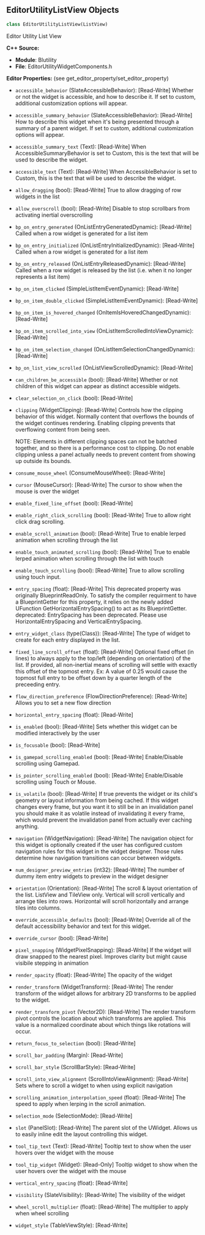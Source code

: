 ## EditorUtilityListView Objects

```python
class EditorUtilityListView(ListView)
```

Editor Utility List View

**C++ Source:**

- **Module**: Blutility
- **File**: EditorUtilityWidgetComponents.h

**Editor Properties:** (see get_editor_property/set_editor_property)

- ``accessible_behavior`` (SlateAccessibleBehavior):  [Read-Write] Whether or not the widget is accessible, and how to describe it. If set to custom, additional customization options will appear.
- ``accessible_summary_behavior`` (SlateAccessibleBehavior):  [Read-Write] How to describe this widget when it's being presented through a summary of a parent widget. If set to custom, additional customization options will appear.
- ``accessible_summary_text`` (Text):  [Read-Write] When AccessibleSummaryBehavior is set to Custom, this is the text that will be used to describe the widget.
- ``accessible_text`` (Text):  [Read-Write] When AccessibleBehavior is set to Custom, this is the text that will be used to describe the widget.
- ``allow_dragging`` (bool):  [Read-Write] True to allow dragging of row widgets in the list
- ``allow_overscroll`` (bool):  [Read-Write] Disable to stop scrollbars from activating inertial overscrolling
- ``bp_on_entry_generated`` (OnListEntryGeneratedDynamic):  [Read-Write] Called when a row widget is generated for a list item
- ``bp_on_entry_initialized`` (OnListEntryInitializedDynamic):  [Read-Write] Called when a row widget is generated for a list item
- ``bp_on_entry_released`` (OnListEntryReleasedDynamic):  [Read-Write] Called when a row widget is released by the list (i.e. when it no longer represents a list item)
- ``bp_on_item_clicked`` (SimpleListItemEventDynamic):  [Read-Write]
- ``bp_on_item_double_clicked`` (SimpleListItemEventDynamic):  [Read-Write]
- ``bp_on_item_is_hovered_changed`` (OnItemIsHoveredChangedDynamic):  [Read-Write]
- ``bp_on_item_scrolled_into_view`` (OnListItemScrolledIntoViewDynamic):  [Read-Write]
- ``bp_on_item_selection_changed`` (OnListItemSelectionChangedDynamic):  [Read-Write]
- ``bp_on_list_view_scrolled`` (OnListViewScrolledDynamic):  [Read-Write]
- ``can_children_be_accessible`` (bool):  [Read-Write] Whether or not children of this widget can appear as distinct accessible widgets.
- ``clear_selection_on_click`` (bool):  [Read-Write]
- ``clipping`` (WidgetClipping):  [Read-Write] Controls how the clipping behavior of this widget.  Normally content that overflows the
  bounds of the widget continues rendering.  Enabling clipping prevents that overflowing content
  from being seen.

  NOTE: Elements in different clipping spaces can not be batched together, and so there is a
  performance cost to clipping.  Do not enable clipping unless a panel actually needs to prevent
  content from showing up outside its bounds.
- ``consume_mouse_wheel`` (ConsumeMouseWheel):  [Read-Write]
- ``cursor`` (MouseCursor):  [Read-Write] The cursor to show when the mouse is over the widget
- ``enable_fixed_line_offset`` (bool):  [Read-Write]
- ``enable_right_click_scrolling`` (bool):  [Read-Write] True to allow right click drag scrolling.
- ``enable_scroll_animation`` (bool):  [Read-Write] True to enable lerped animation when scrolling through the list
- ``enable_touch_animated_scrolling`` (bool):  [Read-Write] True to enable lerped animation when scrolling through the list with touch
- ``enable_touch_scrolling`` (bool):  [Read-Write] True to allow scrolling using touch input.
- ``entry_spacing`` (float):  [Read-Write] This deprecated property was originally BlueprintReadOnly. To satisfy the compiler requirment to have a BlueprintGetter for this property,
  it relies on the newly added UFunction GetHorizontalEntrySpacing() to act as its BlueprintGetter.
  deprecated: EntrySpacing has been deprecated. Please use HorizontalEntrySpacing and VerticalEntrySpacing.
- ``entry_widget_class`` (type(Class)):  [Read-Write] The type of widget to create for each entry displayed in the list.
- ``fixed_line_scroll_offset`` (float):  [Read-Write] Optional fixed offset (in lines) to always apply to the top/left (depending on orientation) of the list.
  If provided, all non-inertial means of scrolling will settle with exactly this offset of the topmost entry.
  Ex: A value of 0.25 would cause the topmost full entry to be offset down by a quarter length of the preceeding entry.
- ``flow_direction_preference`` (FlowDirectionPreference):  [Read-Write] Allows you to set a new flow direction
- ``horizontal_entry_spacing`` (float):  [Read-Write]
- ``is_enabled`` (bool):  [Read-Write] Sets whether this widget can be modified interactively by the user
- ``is_focusable`` (bool):  [Read-Write]
- ``is_gamepad_scrolling_enabled`` (bool):  [Read-Write] Enable/Disable scrolling using Gamepad.
- ``is_pointer_scrolling_enabled`` (bool):  [Read-Write] Enable/Disable scrolling using Touch or Mouse.
- ``is_volatile`` (bool):  [Read-Write] If true prevents the widget or its child's geometry or layout information from being cached.  If this widget
  changes every frame, but you want it to still be in an invalidation panel you should make it as volatile
  instead of invalidating it every frame, which would prevent the invalidation panel from actually
  ever caching anything.
- ``navigation`` (WidgetNavigation):  [Read-Write] The navigation object for this widget is optionally created if the user has configured custom
  navigation rules for this widget in the widget designer.  Those rules determine how navigation transitions
  can occur between widgets.
- ``num_designer_preview_entries`` (int32):  [Read-Write] The number of dummy item entry widgets to preview in the widget designer
- ``orientation`` (Orientation):  [Read-Write] The scroll & layout orientation of the list. ListView and TileView only.
  Vertical will scroll vertically and arrange tiles into rows.
  Horizontal will scroll horizontally and arrange tiles into columns.
- ``override_accessible_defaults`` (bool):  [Read-Write] Override all of the default accessibility behavior and text for this widget.
- ``override_cursor`` (bool):  [Read-Write]
- ``pixel_snapping`` (WidgetPixelSnapping):  [Read-Write] If the widget will draw snapped to the nearest pixel.  Improves clarity but might cause visibile stepping in animation
- ``render_opacity`` (float):  [Read-Write] The opacity of the widget
- ``render_transform`` (WidgetTransform):  [Read-Write] The render transform of the widget allows for arbitrary 2D transforms to be applied to the widget.
- ``render_transform_pivot`` (Vector2D):  [Read-Write] The render transform pivot controls the location about which transforms are applied.
  This value is a normalized coordinate about which things like rotations will occur.
- ``return_focus_to_selection`` (bool):  [Read-Write]
- ``scroll_bar_padding`` (Margin):  [Read-Write]
- ``scroll_bar_style`` (ScrollBarStyle):  [Read-Write]
- ``scroll_into_view_alignment`` (ScrollIntoViewAlignment):  [Read-Write] Sets where to scroll a widget to when using explicit navigation
- ``scrolling_animation_interpolation_speed`` (float):  [Read-Write] The speed to apply when lerping in the scroll animation.
- ``selection_mode`` (SelectionMode):  [Read-Write]
- ``slot`` (PanelSlot):  [Read-Write] The parent slot of the UWidget.  Allows us to easily inline edit the layout controlling this widget.
- ``tool_tip_text`` (Text):  [Read-Write] Tooltip text to show when the user hovers over the widget with the mouse
- ``tool_tip_widget`` (Widget):  [Read-Only] Tooltip widget to show when the user hovers over the widget with the mouse
- ``vertical_entry_spacing`` (float):  [Read-Write]
- ``visibility`` (SlateVisibility):  [Read-Write] The visibility of the widget
- ``wheel_scroll_multiplier`` (float):  [Read-Write] The multiplier to apply when wheel scrolling
- ``widget_style`` (TableViewStyle):  [Read-Write]

<a id="unreal.EditorUtilityMultiLineEditableText"></a>